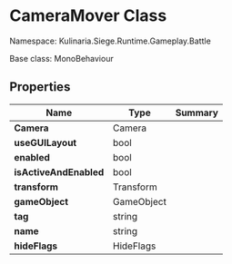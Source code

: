 # CameraMover Class

Namespace: Kulinaria.Siege.Runtime.Gameplay.Battle

Base class: MonoBehaviour


## Properties

| Name | Type | Summary |
|---|---|---|
| **Camera** | Camera |  |
| **useGUILayout** | bool |  |
| **enabled** | bool |  |
| **isActiveAndEnabled** | bool |  |
| **transform** | Transform |  |
| **gameObject** | GameObject |  |
| **tag** | string |  |
| **name** | string |  |
| **hideFlags** | HideFlags |  |
